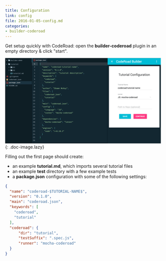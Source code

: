 ```yaml
---
title: Configuration
link: config
file: 2016-01-05-config.md
categories:
- builder-coderoad
---
```


Get setup quickly with CodeRoad: open the **builder-coderoad** plugin in an empty directory & click "start".

![Configuration Settings](../../images/builder/config.png){: .doc-image.lazy}

Filling out the first page should create:

* an example **tutorial.md**, which imports several tutorial files
* an example **test** directory with a few example tests
* a **package.json** configuration with some of the following settings:

```json
{
  "name": "coderoad-$TUTORIAL-NAME$",
  "version": "0.1.0",
  "main": "coderoad.json",
  "keywords": [
    "coderoad",
    "tutorial"
  ],
  "coderoad": {
      "dir": "tutorial",
      "testSuffix": ".spec.js",
      "runner": "mocha-coderoad"
  }
}
```
